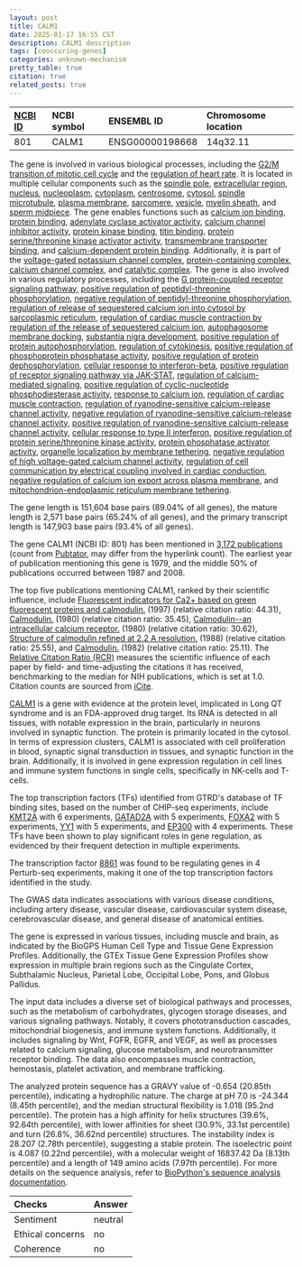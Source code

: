 ```yaml
---
layout: post
title: CALM1
date: 2025-01-17 16:55 CST
description: CALM1 description
tags: [cooccuring-genes]
categories: unknown-mechanism
pretty_table: true
citation: true
related_posts: true
---
```




| [NCBI ID](https://www.ncbi.nlm.nih.gov/gene/801) | NCBI symbol | ENSEMBL ID | Chromosome location |
| :-------- | :------- | :-------- | :------- |
| 801  | CALM1 | ENSG00000198668 | 14q32.11 |



The gene is involved in various biological processes, including the [G2/M transition of mitotic cell cycle](https://amigo.geneontology.org/amigo/term/GO:0000086) and the [regulation of heart rate](https://amigo.geneontology.org/amigo/term/GO:0002027). It is located in multiple cellular components such as the [spindle pole](https://amigo.geneontology.org/amigo/term/GO:0000922), [extracellular region](https://amigo.geneontology.org/amigo/term/GO:0005576), [nucleus](https://amigo.geneontology.org/amigo/term/GO:0005634), [nucleoplasm](https://amigo.geneontology.org/amigo/term/GO:0005654), [cytoplasm](https://amigo.geneontology.org/amigo/term/GO:0005737), [centrosome](https://amigo.geneontology.org/amigo/term/GO:0005813), [cytosol](https://amigo.geneontology.org/amigo/term/GO:0005829), [spindle microtubule](https://amigo.geneontology.org/amigo/term/GO:0005876), [plasma membrane](https://amigo.geneontology.org/amigo/term/GO:0005886), [sarcomere](https://amigo.geneontology.org/amigo/term/GO:0030017), [vesicle](https://amigo.geneontology.org/amigo/term/GO:0031982), [myelin sheath](https://amigo.geneontology.org/amigo/term/GO:0043209), and [sperm midpiece](https://amigo.geneontology.org/amigo/term/GO:0097225). The gene enables functions such as [calcium ion binding](https://amigo.geneontology.org/amigo/term/GO:0005509), [protein binding](https://amigo.geneontology.org/amigo/term/GO:0005515), [adenylate cyclase activator activity](https://amigo.geneontology.org/amigo/term/GO:0010856), [calcium channel inhibitor activity](https://amigo.geneontology.org/amigo/term/GO:0019855), [protein kinase binding](https://amigo.geneontology.org/amigo/term/GO:0019901), [titin binding](https://amigo.geneontology.org/amigo/term/GO:0031432), [protein serine/threonine kinase activator activity](https://amigo.geneontology.org/amigo/term/GO:0043539), [transmembrane transporter binding](https://amigo.geneontology.org/amigo/term/GO:0044325), and [calcium-dependent protein binding](https://amigo.geneontology.org/amigo/term/GO:0048306). Additionally, it is part of the [voltage-gated potassium channel complex](https://amigo.geneontology.org/amigo/term/GO:0008076), [protein-containing complex](https://amigo.geneontology.org/amigo/term/GO:0032991), [calcium channel complex](https://amigo.geneontology.org/amigo/term/GO:0034704), and [catalytic complex](https://amigo.geneontology.org/amigo/term/GO:1902494). The gene is also involved in various regulatory processes, including the [G protein-coupled receptor signaling pathway](https://amigo.geneontology.org/amigo/term/GO:0007186), [positive regulation of peptidyl-threonine phosphorylation](https://amigo.geneontology.org/amigo/term/GO:0010800), [negative regulation of peptidyl-threonine phosphorylation](https://amigo.geneontology.org/amigo/term/GO:0010801), [regulation of release of sequestered calcium ion into cytosol by sarcoplasmic reticulum](https://amigo.geneontology.org/amigo/term/GO:0010880), [regulation of cardiac muscle contraction by regulation of the release of sequestered calcium ion](https://amigo.geneontology.org/amigo/term/GO:0010881), [autophagosome membrane docking](https://amigo.geneontology.org/amigo/term/GO:0016240), [substantia nigra development](https://amigo.geneontology.org/amigo/term/GO:0021762), [positive regulation of protein autophosphorylation](https://amigo.geneontology.org/amigo/term/GO:0031954), [regulation of cytokinesis](https://amigo.geneontology.org/amigo/term/GO:0032465), [positive regulation of phosphoprotein phosphatase activity](https://amigo.geneontology.org/amigo/term/GO:0032516), [positive regulation of protein dephosphorylation](https://amigo.geneontology.org/amigo/term/GO:0035307), [cellular response to interferon-beta](https://amigo.geneontology.org/amigo/term/GO:0035458), [positive regulation of receptor signaling pathway via JAK-STAT](https://amigo.geneontology.org/amigo/term/GO:0046427), [regulation of calcium-mediated signaling](https://amigo.geneontology.org/amigo/term/GO:0050848), [positive regulation of cyclic-nucleotide phosphodiesterase activity](https://amigo.geneontology.org/amigo/term/GO:0051343), [response to calcium ion](https://amigo.geneontology.org/amigo/term/GO:0051592), [regulation of cardiac muscle contraction](https://amigo.geneontology.org/amigo/term/GO:0055117), [regulation of ryanodine-sensitive calcium-release channel activity](https://amigo.geneontology.org/amigo/term/GO:0060314), [negative regulation of ryanodine-sensitive calcium-release channel activity](https://amigo.geneontology.org/amigo/term/GO:0060315), [positive regulation of ryanodine-sensitive calcium-release channel activity](https://amigo.geneontology.org/amigo/term/GO:0060316), [cellular response to type II interferon](https://amigo.geneontology.org/amigo/term/GO:0071346), [positive regulation of protein serine/threonine kinase activity](https://amigo.geneontology.org/amigo/term/GO:0071902), [protein phosphatase activator activity](https://amigo.geneontology.org/amigo/term/GO:0072542), [organelle localization by membrane tethering](https://amigo.geneontology.org/amigo/term/GO:0140056), [negative regulation of high voltage-gated calcium channel activity](https://amigo.geneontology.org/amigo/term/GO:1901842), [regulation of cell communication by electrical coupling involved in cardiac conduction](https://amigo.geneontology.org/amigo/term/GO:1901844), [negative regulation of calcium ion export across plasma membrane](https://amigo.geneontology.org/amigo/term/GO:1905913), and [mitochondrion-endoplasmic reticulum membrane tethering](https://amigo.geneontology.org/amigo/term/GO:1990456).


The gene length is 151,604 base pairs (89.04% of all genes), the mature length is 2,571 base pairs (65.24% of all genes), and the primary transcript length is 147,903 base pairs (93.4% of all genes).


The gene CALM1 (NCBI ID: 801) has been mentioned in [3,172 publications](https://pubmed.ncbi.nlm.nih.gov/?term=%22CALM1%22) (count from [Pubtator](https://academic.oup.com/nar/article/47/W1/W587/5494727), may differ from the hyperlink count). The earliest year of publication mentioning this gene is 1979, and the middle 50% of publications occurred between 1987 and 2008.


The top five publications mentioning CALM1, ranked by their scientific influence, include [Fluorescent indicators for Ca2+ based on green fluorescent proteins and calmodulin.](https://pubmed.ncbi.nlm.nih.gov/9278050) (1997) (relative citation ratio: 44.31), [Calmodulin.](https://pubmed.ncbi.nlm.nih.gov/6250447) (1980) (relative citation ratio: 35.45), [Calmodulin--an intracellular calcium receptor.](https://pubmed.ncbi.nlm.nih.gov/6990273) (1980) (relative citation ratio: 30.62), [Structure of calmodulin refined at 2.2 A resolution.](https://pubmed.ncbi.nlm.nih.gov/3145979) (1988) (relative citation ratio: 25.55), and [Calmodulin.](https://pubmed.ncbi.nlm.nih.gov/6762067) (1982) (relative citation ratio: 25.11). The [Relative Citation Ratio (RCR)](https://journals.plos.org/plosbiology/article?id=10.1371/journal.pbio.1002541) measures the scientific influence of each paper by field- and time-adjusting the citations it has received, benchmarking to the median for NIH publications, which is set at 1.0. Citation counts are sourced from [iCite](https://icite.od.nih.gov).


[CALM1](https://www.proteinatlas.org/ENSG00000198668-CALM1) is a gene with evidence at the protein level, implicated in Long QT syndrome and is an FDA-approved drug target. Its RNA is detected in all tissues, with notable expression in the brain, particularly in neurons involved in synaptic function. The protein is primarily located in the cytosol. In terms of expression clusters, CALM1 is associated with cell proliferation in blood, synaptic signal transduction in tissues, and synaptic function in the brain. Additionally, it is involved in gene expression regulation in cell lines and immune system functions in single cells, specifically in NK-cells and T-cells.


The top transcription factors (TFs) identified from GTRD's database of TF binding sites, based on the number of CHIP-seq experiments, include [KMT2A](https://www.ncbi.nlm.nih.gov/gene/4297) with 6 experiments, [GATAD2A](https://www.ncbi.nlm.nih.gov/gene/54815) with 5 experiments, [FOXA2](https://www.ncbi.nlm.nih.gov/gene/3170) with 5 experiments, [YY1](https://www.ncbi.nlm.nih.gov/gene/7528) with 5 experiments, and [EP300](https://www.ncbi.nlm.nih.gov/gene/2033) with 4 experiments. These TFs have been shown to play significant roles in gene regulation, as evidenced by their frequent detection in multiple experiments.


The transcription factor [8861](https://www.ncbi.nlm.nih.gov/gene/8861) was found to be regulating genes in 4 Perturb-seq experiments, making it one of the top transcription factors identified in the study.


The GWAS data indicates associations with various disease conditions, including artery disease, vascular disease, cardiovascular system disease, cerebrovascular disease, and general disease of anatomical entities.



The gene is expressed in various tissues, including muscle and brain, as indicated by the BioGPS Human Cell Type and Tissue Gene Expression Profiles. Additionally, the GTEx Tissue Gene Expression Profiles show expression in multiple brain regions such as the Cingulate Cortex, Subthalamic Nucleus, Parietal Lobe, Occipital Lobe, Pons, and Globus Pallidus.


The input data includes a diverse set of biological pathways and processes, such as the metabolism of carbohydrates, glycogen storage diseases, and various signaling pathways. Notably, it covers phototransduction cascades, mitochondrial biogenesis, and immune system functions. Additionally, it includes signaling by Wnt, FGFR, EGFR, and VEGF, as well as processes related to calcium signaling, glucose metabolism, and neurotransmitter receptor binding. The data also encompasses muscle contraction, hemostasis, platelet activation, and membrane trafficking.



The analyzed protein sequence has a GRAVY value of -0.654 (20.85th percentile), indicating a hydrophilic nature. The charge at pH 7.0 is -24.344 (8.45th percentile), and the median structural flexibility is 1.018 (95.2nd percentile). The protein has a high affinity for helix structures (39.6%, 92.64th percentile), with lower affinities for sheet (30.9%, 33.1st percentile) and turn (26.8%, 36.62nd percentile) structures. The instability index is 28.207 (2.78th percentile), suggesting a stable protein. The isoelectric point is 4.087 (0.22nd percentile), with a molecular weight of 16837.42 Da (8.13th percentile) and a length of 149 amino acids (7.97th percentile). For more details on the sequence analysis, refer to [BioPython's sequence analysis documentation](https://biopython.org/docs/1.75/api/Bio.SeqUtils.ProtParam.html).





| Checks    | Answer |
| :-------- | :------- |
| Sentiment  | neutral   |
| Ethical concerns | no     |
| Coherence    | no    |